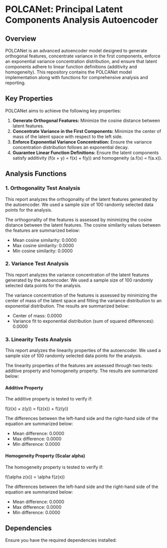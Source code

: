 # POLCANet: Principal Latent Components Analysis Autoencoder

## Overview

POLCANet is an advanced autoencoder model designed to generate orthogonal features, concentrate variance in the first components, enforce an exponential variance concentration distribution, and ensure that latent components adhere to linear function definitions (additivity and homogeneity). This repository contains the POLCANet model implementation along with functions for comprehensive analysis and reporting.

## Key Properties

POLCANet aims to achieve the following key properties:
1. **Generate Orthogonal Features:** Minimize the cosine distance between latent features.
2. **Concentrate Variance in the First Components:** Minimize the center of mass of the latent space with respect to the left side.
3. **Enforce Exponential Variance Concentration:** Ensure the variance concentration distribution follows an exponential decay.
4. **Guarantee Linear Function Definitions:** Ensure the latent components satisfy additivity (f(x + y) = f(x) + f(y)) and homogeneity (a.f(x) = f(a.x)).

## Analysis Functions

### 1. Orthogonality Test Analysis

This report analyzes the orthogonality of the latent features generated by the autoencoder. We used a sample size of 100 randomly selected data points for the analysis.

The orthogonality of the features is assessed by minimizing the cosine distance between the latent features. The cosine similarity values between the features are summarized below:

- Mean cosine similarity: 0.0000
- Max cosine similarity: 0.0000
- Min cosine similarity: 0.0000

### 2. Variance Test Analysis

This report analyzes the variance concentration of the latent features generated by the autoencoder. We used a sample size of 100 randomly selected data points for the analysis.

The variance concentration of the features is assessed by minimizing the center of mass of the latent space and fitting the variance distribution to an exponential distribution. The results are summarized below:

- Center of mass: 0.0000
- Variance fit to exponential distribution (sum of squared differences): 0.0000

### 3. Linearity Tests Analysis

This report analyzes the linearity properties of the autoencoder. We used a sample size of 100 randomly selected data points for the analysis.

The linearity properties of the features are assessed through two tests: additive property and homogeneity property. The results are summarized below:

#### Additive Property

The additive property is tested to verify if:

f(z(x) + z(y)) = f(z(x)) + f(z(y))

The differences between the left-hand side and the right-hand side of the equation are summarized below:

- Mean difference: 0.0000
- Max difference: 0.0000
- Min difference: 0.0000

#### Homogeneity Property (Scalar alpha)

The homogeneity property is tested to verify if:

f(\alpha z(x)) = \alpha f(z(x))

The differences between the left-hand side and the right-hand side of the equation are summarized below:

- Mean difference: 0.0000
- Max difference: 0.0000
- Min difference: 0.0000

## Dependencies

Ensure you have the required dependencies installed:

